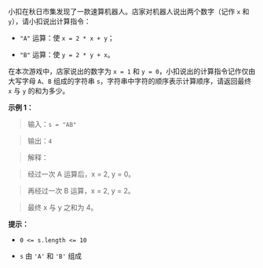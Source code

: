 小扣在秋日市集发现了一款速算机器人。店家对机器人说出两个数字（记作 `x` 和 `y`），请小扣说出计算指令：
- `"A"` 运算：使 `x = 2 * x + y`；
- `"B"` 运算：使 `y = 2 * y + x`。

在本次游戏中，店家说出的数字为 `x = 1` 和 `y = 0`，小扣说出的计算指令记作仅由大写字母 `A`、`B` 组成的字符串 `s`，字符串中字符的顺序表示计算顺序，请返回最终 `x` 与 `y` 的和为多少。

**示例 1：**
>输入：`s = "AB"`
> 
>输出：`4`
> 
>解释：
>经过一次 A 运算后，x = 2, y = 0。
>再经过一次 B 运算，x = 2, y = 2。
>最终 x 与 y 之和为 4。

**提示：**
- `0 <= s.length <= 10`
- `s` 由 `'A'` 和 `'B'` 组成


